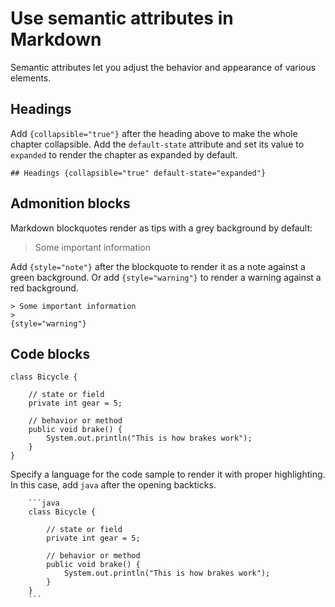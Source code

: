 # Use semantic attributes in Markdown

Semantic attributes let you adjust the behavior and appearance of various elements.

## Headings

Add `{collapsible="true"}` after the heading above to make the whole chapter collapsible.
Add the `default-state` attribute and set its value to `expanded`
to render the chapter as expanded by default.

```
## Headings {collapsible="true" default-state="expanded"}
```

## Admonition blocks

Markdown blockquotes render as tips with a grey background by default:

> Some important information
>

Add `{style="note"}` after the blockquote to render it as a note against a green background.
Or add `{style="warning"}` to render a warning against a red background.

```
> Some important information
>
{style="warning"}
```

## Code blocks

```
class Bicycle {

    // state or field
    private int gear = 5;

    // behavior or method
    public void brake() {
        System.out.println("This is how brakes work");
    }
}
```

Specify a language for the code sample to render it with proper highlighting.
In this case, add `java` after the opening backticks.

```
    ```java
    class Bicycle {

        // state or field
        private int gear = 5;

        // behavior or method
        public void brake() {
            System.out.println("This is how brakes work");
        }
    }
    ```
```
